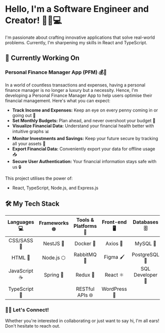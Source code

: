 # Hello, I'm a Software Engineer and Creator! 👋🏽💻

I'm passionate about crafting innovative applications that solve real-world problems. Currently, I'm sharpening my skills in React and TypeScript.

## 🔧 Currently Working On

### Personal Finance Manager App (PFM) 💰🚀

In a world of countless transactions and expenses, having a personal finance manager is no longer a luxury but a necessity. Hence, I'm developing a Personal Finance Manager App to help users optimise their financial management. Here's what you can expect:

- **Track Income and Expenses:** Keep an eye on every penny coming in or going out 💸
- **Set Monthly Budgets:** Plan ahead, and never overshoot your budget 🎯
- **Visualize Financial Data:** Understand your financial health better with intuitive graphs 📊
- **Monitor Investments and Savings:** Keep your future secure by tracking all your assets 🏦
- **Export Financial Data:** Conveniently export your data for offline usage 📥
- **Secure User Authentication:** Your financial information stays safe with us 🔒

This project utilises the power of:

- React, TypeScript, Node.js, and Express.js

## 🛠️ My Tech Stack 

| <div align="center">Languages<br/>💻</div> | <div align="center">Frameworks<br/>🌐</div> | <div align="center">Tools & Platforms<br/>🧰</div> | <div align="center">Front-end<br/>🖥️</div> | <div align="center">Databases<br/>🗄️</div> | <div align="center">Miscellaneous<br/>🌟</div> |
| :---: | :---: | :---: | :---: | :---: | :---: |
| CSS/SASS 🎨 | NestJS 🦁 | Docker 🐳 | Axios 🚀 | MySQL 🐬 | Bootstrap 🥾 |
| HTML 📄 | Node.js ⬡ | RabbitMQ 🐇 | Figma 🖌️ | PostgreSQL 🐘 | GCP ☁️ |
| JavaScript ☕ | Spring 🌱 | Redux 🔄 | React ⚛️ | SQL Developer 💾 | Postman 📮 |
| TypeScript 🤖 | | RESTful APIs 🌐 | WordPress 📝 | | |

### 🤝🏽 Let's Connect!

Whether you're interested in collaborating or just want to say hi, I'm all ears! Don't hesitate to reach out.
